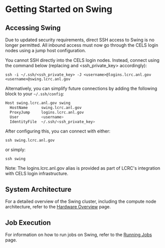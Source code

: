 # Getting Started on Swing

## Accessing Swing

Due to updated security requirements, direct SSH access to Swing is no longer permitted. All inbound access must now go through the CELS login nodes using a jump host configuration.

You cannot SSH directly into the CELS login nodes. Instead, connect using the command below (replacing <username> and <ssh_private_key> accordingly):

`ssh -i ~/.ssh/<ssh_private_key> -J <username>@logins.lcrc.anl.gov <username>@swing.lcrc.anl.gov`

Alternatively, you can simplify future connections by adding the following block to your `~/.ssh/config`:

```bash
Host swing.lcrc.anl.gov swing
  HostName      swing.lcrc.anl.gov
  ProxyJump     logins.lcrc.anl.gov
  User          <username>
  IdentityFile  ~/.ssh/<ssh_private_key>
```

After configuring this, you can connect with either:

`ssh swing.lcrc.anl.gov`

or simply:

`ssh swing`

Note: The logins.lcrc.anl.gov alias is provided as part of LCRC's integration with CELS login infrastructure.

## System Architecture

For a detailed overview of the Swing cluster, including the compute node architecture, refer to the [Hardware Overview](../swing/hardware-overview-swing.md) page.

## Job Execution

For information on how to run jobs on Swing, refer to the [Running Jobs](../swing/running-jobs-swing.md) page.